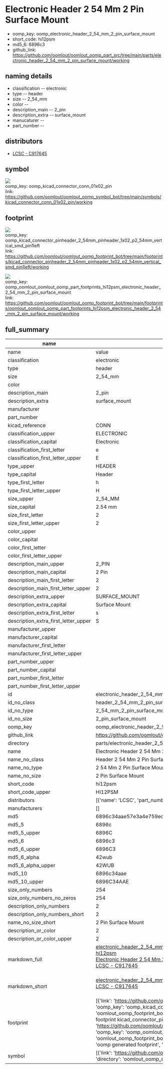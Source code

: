 # Electronic Header 2 54 Mm 2 Pin Surface Mount

  
* oomp_key: oomp_electronic_header_2_54_mm_2_pin_surface_mount 
* short_code: hi12psm
* md5_6: 6896c3  
* github_link: https://github.com/oomlout/oomlout_oomp_part_src/tree/main/parts/electronic_header_2_54_mm_2_pin_surface_mount/working  
## naming details
* classification -- electronic
* type -- header
* size -- 2_54_mm
* color -- 
* description_main -- 2_pin
* description_extra -- surface_mount
* manucaturer -- 
* part_number -- 

## distributors
* [LCSC - C917645](https://lcsc.com/product-detail/C917645.html)   


## symbol

![](symbol/{index}/working/working_600.png)  
oomp_key: oomp_kicad_connector_conn_01x02_pin  
link: https://github.com/oomlout/oomlout_oomp_symbol_bot/tree/main/symbols/kicad_connector_conn_01x02_pin/working  

## footprint

![](footprint/{index}/working/working_600.png)  
oomp_key: oomp_kicad_connector_pinheader_2_54mm_pinheader_1x02_p2_54mm_vertical_smd_pin1left  
link: https://github.com/oomlout/oomlout_oomp_footprint_bot/tree/main/footprints/kicad_connector_pinheader_2_54mm_pinheader_1x02_p2_54mm_vertical_smd_pin1left/working  

![](footprint/{index}/working/working_600.png)  
oomp_key: oomp_oomlout_oomlout_oomp_part_footprints_hi12psm_electronic_header_2_54_mm_2_pin_surface_mount  
link: https://github.com/oomlout/oomlout_oomp_footprint_bot/tree/main/footprints/oomlout_oomlout_oomp_part_footprints_hi12psm_electronic_header_2_54_mm_2_pin_surface_mount/working  

## full_summary
| name | value | 
| --- | --- | 
| name | value | 
| classification | electronic | 
| type | header | 
| size | 2_54_mm | 
| color |  | 
| description_main | 2_pin | 
| description_extra | surface_mount | 
| manufacturer |  | 
| part_number |  | 
| kicad_reference | CONN | 
| classification_upper | ELECTRONIC | 
| classification_capital | Electronic | 
| classification_first_letter | e | 
| classification_first_letter_upper | E | 
| type_upper | HEADER | 
| type_capital | Header | 
| type_first_letter | h | 
| type_first_letter_upper | H | 
| size_upper | 2_54_MM | 
| size_capital | 2.54 mm | 
| size_first_letter | 2 | 
| size_first_letter_upper | 2 | 
| color_upper |  | 
| color_capital |  | 
| color_first_letter |  | 
| color_first_letter_upper |  | 
| description_main_upper | 2_PIN | 
| description_main_capital | 2 Pin | 
| description_main_first_letter | 2 | 
| description_main_first_letter_upper | 2 | 
| description_extra_upper | SURFACE_MOUNT | 
| description_extra_capital | Surface Mount | 
| description_extra_first_letter | s | 
| description_extra_first_letter_upper | S | 
| manufacturer_upper |  | 
| manufacturer_capital |  | 
| manufacturer_first_letter |  | 
| manufacturer_first_letter_upper |  | 
| part_number_upper |  | 
| part_number_capital |  | 
| part_number_first_letter |  | 
| part_number_first_letter_upper |  | 
| id | electronic_header_2_54_mm_2_pin_surface_mount | 
| id_no_class | header_2_54_mm_2_pin_surface_mount | 
| id_no_type | 2_54_mm_2_pin_surface_mount | 
| id_no_size | 2_pin_surface_mount | 
| oomp_key | oomp_electronic_header_2_54_mm_2_pin_surface_mount | 
| github_link | https://github.com/oomlout/oomlout_oomp_part_src/tree/main/parts/electronic_header_2_54_mm_2_pin_surface_mount/working | 
| directory | parts/electronic_header_2_54_mm_2_pin_surface_mount | 
| name | Electronic Header 2 54 Mm 2 Pin Surface Mount | 
| name_no_class | Header 2 54 Mm 2 Pin Surface Mount | 
| name_no_type | 2 54 Mm 2 Pin Surface Mount | 
| name_no_size | 2 Pin Surface Mount | 
| short_code | hi12psm | 
| short_code_upper | HI12PSM | 
| distributors | [{'name': 'LCSC', 'part_number': 'C917645', 'link': 'https://lcsc.com/product-detail/C917645.html', 'id': 'distributor_lcsc'}] | 
| manufacturers | [] | 
| md5 | 6896c34aae57e3a4e759ed8f4fab2f05 | 
| md5_5 | 6896c | 
| md5_5_upper | 6896C | 
| md5_6 | 6896c3 | 
| md5_6_upper | 6896C3 | 
| md5_6_alpha | 42wub | 
| md5_6_alpha_upper | 42WUB | 
| md5_10 | 6896c34aae | 
| md5_10_upper | 6896C34AAE | 
| size_only_numbers | 254 | 
| size_only_numbers_no_zeros | 254 | 
| description_only_numbers | 2 | 
| description_only_numbers_short | 2 | 
| name_no_size_short | 2 Pin Surface Mount | 
| description_or_color | 2 | 
| description_or_color_upper | 2 | 
| markdown_full | [electronic_header_2_54_mm_2_pin_surface_mount](https://github.com/oomlout/oomlout_oomp_part_src/tree/main/parts/electronic_header_2_54_mm_2_pin_surface_mount/working)<br>[hi12psm](https://github.com/oomlout/oomlout_oomp_part_src/tree/main/parts/electronic_header_2_54_mm_2_pin_surface_mount/working)<br>[Electronic Header 2 54 Mm 2 Pin Surface Mount](https://github.com/oomlout/oomlout_oomp_part_src/tree/main/parts/electronic_header_2_54_mm_2_pin_surface_mount/working)<br>[LCSC - C917645<br>](https://lcsc.com/product-detail/C917645.html)<br> | 
| markdown_short | [electronic_header_2_54_mm_2_pin_surface_mount](https://github.com/oomlout/oomlout_oomp_part_src/tree/main/parts/electronic_header_2_54_mm_2_pin_surface_mount/working)<br>[LCSC - C917645<br>](https://lcsc.com/product-detail/C917645.html)<br> | 
| footprint | [{'link': 'https://github.com/oomlout/oomlout_oomp_footprint_bot/tree/main/foootprntss/kicad_connector_pinheader_2_54mm_pinheader_1x02_p2_54mm_vertical_smd_pin1left', 'oomp_key': 'oomp_kicad_connector_pinheader_2_54mm_pinheader_1x02_p2_54mm_vertical_smd_pin1left', 'directory': 'oomlout_oomp_footprint_bot/footprints/kicad_connector_pinheader_2_54mm_pinheader_1x02_p2_54mm_vertical_smd_pin1left//working/working.kicad_mod', 'note': 'source footprint kicad_connector_pinheader_2_54mm_pinheader_1x02_p2_54mm_vertical_smd_pin1left', 'index': 0}, {'link': 'https://github.com/oomlout/oomlout_oomp_footprint_bot/tree/main/foootprntss/oomlout_oomlout_oomp_part_footprints_hi12psm_electronic_header_2_54_mm_2_pin_surface_mount', 'oomp_key': 'oomp_oomlout_oomlout_oomp_part_footprints_hi12psm_electronic_header_2_54_mm_2_pin_surface_mount', 'directory': 'oomlout_oomp_footprint_bot/footprints/oomlout_oomlout_oomp_part_footprints_hi12psm_electronic_header_2_54_mm_2_pin_surface_mount//working/working.kicad_mod', 'note': 'oomp generated footprint', 'index': 1}] | 
| symbol | [{'link': 'https://github.com/oomlout/oomlout_oomp_symbol_bot/tree/main/symbols/kicad_connector_conn_01x02_pin', 'oomp_key': 'oomp_kicad_connector_conn_01x02_pin', 'directory': 'oomlout_oomp_symbol_bot/symbols/kicad_connector_conn_01x02_pin//working/working.kicad_sym', 'index': 0}] | 
